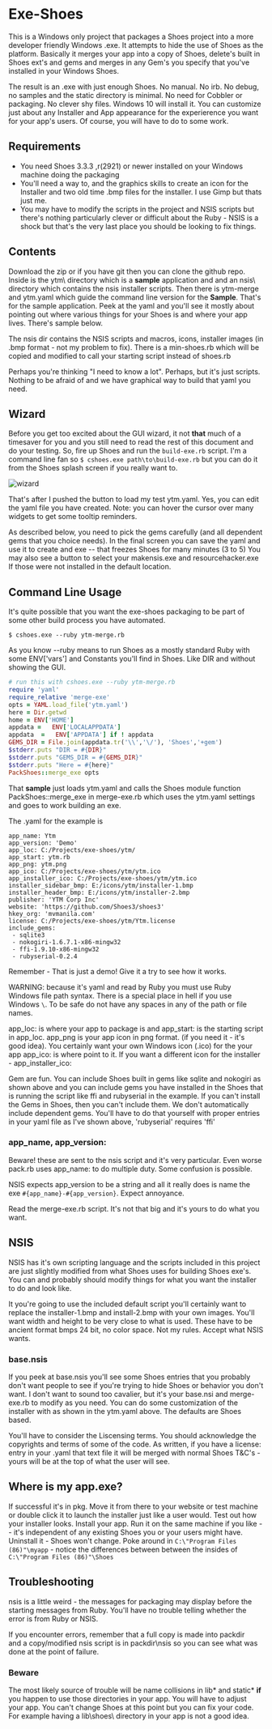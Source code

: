# Exe-Shoes 

This is a Windows only project that packages a Shoes project into a more 
developer friendly Windows .exe. It attempts to hide the use of Shoes as
the platform. Basically it merges your app into a copy of Shoes, delete's
built in Shoes ext's and gems and merges in any Gem's you specify that you've
installed in your Windows Shoes.

The result is an .exe with just enough Shoes. No manual. No irb. No debug, no
samples and the static directory is minimal. No need for Cobbler or packaging. 
No clever shy files. Windows 10 will install it. You can customize just about
any Installer and App appearance for the experierence you want for your app's
users.   Of course, you will have to do to some work. 


## Requirements 

* You need Shoes 3.3.3 ,r(2921) or newer installed on your Windows machine doing the 
  packaging
* You'll need a way to, and the graphics skills to create an icon for the Installer and two old time .bmp files
  for the installer. I use Gimp but thats just me. 
* You may have to modify the scripts in the project and NSIS scripts but there's 
  nothing particularly clever or difficult about the Ruby - NSIS is a shock but
  that's the very last place you should be looking to fix things. 

## Contents 

Download the zip or if you have git then you can clone the github repo.
Inside is the ytm\ directory which is a **sample** application
and and an nsis\ directory which contains the nsis installer scripts. Then there is ytm-merge and ytm.yaml which
guide the command line version for the **Sample**. That's for the sample application.  Peek at the yaml
and you'll see it mostly about pointing out where various things for your Shoes is and where your app lives. 
There's sample below. 

The nsis dir contains the NSIS scripts and macros, icons, installer images (in .bmp format - not my problem to
fix). There is a min-shoes.rb which will be copied and modified to call your starting script
instead of shoes.rb

Perhaps you're thinking "I need to know a lot". Perhaps, but it's just scripts.
Nothing to be afraid of and we have graphical way to build that yaml you need. 

## Wizard

Before you get too excited about the GUI wizard, it not __that__ much of a timesaver for
you and you still need to read the rest of this document and do your testing. So, fire up Shoes and run the
`build-exe.rb` script. I'm a command line fan so `$ cshoes.exe path\to\build-exe.rb` but you can do it from 
the Shoes splash screen if you really want to.

![wizard](https://cloud.githubusercontent.com/assets/222691/25981983/f88ee538-3695-11e7-993b-9a6eb4ef2593.png)

That's after I pushed the button to load my test ytm.yaml. Yes, you can edit the yaml file
you have created. Note: you can hover the cursor over many widgets to get some tooltip reminders.

As described below, you need to pick the gems carefully (and all dependent gems that you choice needs). In the 
final screen you can save the yaml and use it to create and exe -- that freezes Shoes for many minutes (3 to 5)
You may also see a button to select your makensis.exe and resourcehacker.exe If those were not installed
in the default location. 

## Command Line Usage 

It's quite possible that you want the exe-shoes packaging to be part of
some other build process you have automated. 

`$ cshoes.exe --ruby ytm-merge.rb`

As you know --ruby means to run Shoes as a mostly standard Ruby with some
ENV['vars'] and Constants you'll find in Shoes. Like DIR and without showing the GUI.

```ruby
# run this with cshoes.exe --ruby ytm-merge.rb
require 'yaml'
require_relative 'merge-exe'
opts = YAML.load_file('ytm.yaml')
here = Dir.getwd
home = ENV['HOME']
appdata =   ENV['LOCALAPPDATA']
appdata  =   ENV['APPDATA'] if ! appdata
GEMS_DIR = File.join(appdata.tr('\\','\/'), 'Shoes','+gem')
$stderr.puts "DIR = #{DIR}"
$stderr.puts "GEMS_DIR = #{GEMS_DIR}"
$stderr.puts "Here = #{here}"
PackShoes::merge_exe opts
```

That **sample** just loads ytm.yaml and calls the Shoes module function
PackShoes::merge_exe in merge-exe.rb which uses the ytm.yaml settings and goes
to work building an exe. 

The .yaml for the example is 
```
app_name: Ytm
app_version: 'Demo'
app_loc: C:/Projects/exe-shoes/ytm/
app_start: ytm.rb
app_png: ytm.png
app_ico: C:/Projects/exe-shoes/ytm/ytm.ico
app_installer_ico: C:/Projects/exe-shoes/ytm/ytm.ico
installer_sidebar_bmp: E:/icons/ytm/installer-1.bmp
installer_header_bmp: E:/icons/ytm/installer-2.bmp
publisher: 'YTM Corp Inc'
website: 'https://github.com/Shoes3/shoes3'
hkey_org: 'mvmanila.com'
license: C:/Projects/exe-shoes/ytm/Ytm.license
include_gems:
 - sqlite3
 - nokogiri-1.6.7.1-x86-mingw32
 - ffi-1.9.10-x86-mingw32
 - rubyserial-0.2.4
```
 Remember - That is just a demo!  Give it a try to see how it works. 
 
 WARNING: because it's yaml and read by Ruby you must use Ruby Windows file path
 syntax. There is a special place in hell if you use Windows `\`. To be safe
 do not have any spaces in any of the path or file names. 
 
 app_loc: is where your app to package is and app_start: is the starting script
 in app_loc. app_png is your app icon in png format. (if you need it - it's good idea). 
 You certainly want your own Windows icon (.ico) for the your app app_ico: is
 where point to it. If you want a different icon for the installer - app_installer_ico:
 
 Gem are fun. You can include Shoes built in gems like sqlite and nokogiri as shown above
 and you can include gems you have installed in the Shoes that is running the script
 like ffi and rubyserial in the example. If you can't install the Gems in Shoes, then you can't include them.
 We don't automatically include dependent gems. You'll have to do that yourself with
 proper entries in your yaml file as I've shown above, 'rubyserial' requires 'ffi'
 
### app_name, app_version:

Beware! these are sent to the nsis script and it's very particular. Even worse
pack.rb uses app_name: to do multiple duty. Some confusion is possible. 

NSIS expects app_version to be a string and all it really does is name the exe
`#{app_name}-#{app_version}`. Expect annoyance. 

Read the merge-exe.rb script. It's not that big and it's yours to do what
you want.

## NSIS

NSIS has it's own scripting language and the scripts included in this project
are just slightly modified from what Shoes uses for building Shoes exe's.  
You can and probably should modify things for what you want the installer 
to do and look like.

It you're going to use the included default script you'll certainly want to 
replace the installer-1.bmp and install-2.bmp with your own images. You'll want
width and height to be very close to what is used. These have to be ancient format bmps
24 bit, no color space.  Not my rules. Accept what NSIS wants. 

### base.nsis

If you peek at base.nsis you'll see some Shoes entries that you probably 
don't want people to see if you're trying to hide Shoes or behavior you 
don't want. I don't want to sound too cavalier, but it's your base.nsi and merge-exe.rb
to modify as you need. You can do some customization of the installer with as shown in
the ytm.yaml above. The defaults are Shoes based. 

You'll have to consider the Liscensing terms. You should acknowledge the copyrights and terms 
of some of the code. As written, if you have a license: entry in your .yaml 
that text file it will be merged with normal Shoes T&C's - yours will be at the
top of what the user will see.

## Where is my app.exe?

If successful it's in pkg\. Move it from there to your website or test machine
or double click it to launch the installer just like a user would. Test out how your installer
looks. Install your app. Run it on the same machine if you like -- it's independent
of any existing Shoes you or your users might have.  Uninstall it - Shoes won't change.
Poke around in `C:\"Program Files (86)"\myapp` - notice the differences between between
the insides of `C:\"Program Files (86)"\Shoes`


## Troubleshooting
nsis is a little weird - the messages for packaging may display 
before the starting messages from Ruby.  You'll have no trouble telling whether
the error is from Ruby or NSIS. 

If you encounter errors, remember that a full copy is made into packdir\
and a copy/modified nsis script is in packdir\nsis so you can see what was
done at the point of failure.

### Beware 

The most likely source of trouble will be name collisions in lib\* and static\*
__if__ you happen to use those directories in your app. You will have to adjust
your app. You can't change Shoes at this point but you can fix your code. For example
having a lib\shoes\ directory in your app is not a good idea.


 


